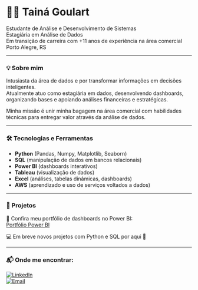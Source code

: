 # 👩‍💻 Tainá Goulart

Estudante de Análise e Desenvolvimento de Sistemas  
Estagiária em Análise de Dados  
Em transição de carreira com +11 anos de experiência na área comercial  
Porto Alegre, RS  

---

### 💡 Sobre mim

Intusiasta da área de dados e por transformar informações em decisões inteligentes.  
Atualmente atuo como estagiária em dados, desenvolvendo dashboards, organizando bases e apoiando análises financeiras e estratégicas.

Minha missão é unir minha bagagem na área comercial com habilidades técnicas para entregar valor através da análise de dados.

---

### 🛠️ Tecnologias e Ferramentas

- **Python** (Pandas, Numpy, Matplotlib, Seaborn)
- **SQL** (manipulação de dados em bancos relacionais)
- **Power BI** (dashboards interativos)
- **Tableau** (visualização de dados)
- **Excel** (análises, tabelas dinâmicas, dashboards)
- **AWS** (aprendizado e uso de serviços voltados a dados)

---

### 📁 Projetos

🔗 Confira meu portfólio de dashboards no Power BI:  
[Portfólio Power BI](https://sites.google.com/d/1bbsGtc6IerI5DBRj_o-vjJO41PAEewie/p/1bnK0E0L_xUOLD_RATbydcNeWFZE9gzoF/edit)

💻 Em breve novos projetos com Python e SQL por aqui 👀

---

### 📬 Onde me encontrar:

[![LinkedIn](https://img.shields.io/badge/-LinkedIn-0e76a8?style=flat&logo=linkedin&logoColor=white)](https://www.linkedin.com/in/tainabgoulart)  
[![Email](https://img.shields.io/badge/-Email-D14836?style=flat&logo=gmail&logoColor=white)](mailto:tainabgoulart@gmail.com)



